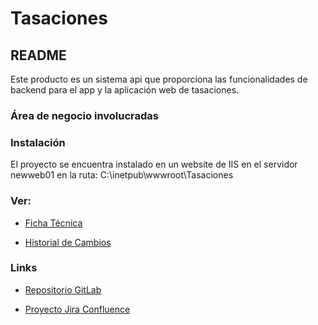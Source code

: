 # Tasaciones
## README

Este producto es un sistema api que proporciona las funcionalidades de backend para el app y la aplicación web de tasaciones.

### Área de negocio involucradas

### Instalación

El proyecto se encuentra instalado en un website de IIS en el servidor newweb01 en la ruta: C:\inetpub\wwwroot\Tasaciones

### Ver:

- [Ficha Técnica](http://192.168.100.175:8081/api/Tasaciones/Docs/TECHNICALSHEET.html)

- [Historial de Cambios](http://192.168.100.175:8081/api/Tasaciones/Docs/HISTORY.html)

### Links

- [Repositorio GitLab](http://192.168.100.175/desarrolloti/tasaciones)

- [Proyecto Jira Confluence](#)



